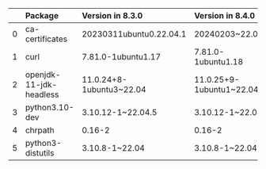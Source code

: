 <!-- markdown-link-check-disable -->

|    | Package                 | Version in 8.3.0         | Version in 8.4.0         | Status   |
|---:|:------------------------|:-------------------------|:-------------------------|:---------|
|  0 | ca-certificates         | 20230311ubuntu0.22.04.1  | 20240203~22.04.1         | UPDATED  |
|  1 | curl                    | 7.81.0-1ubuntu1.17       | 7.81.0-1ubuntu1.18       | UPDATED  |
|  2 | openjdk-11-jdk-headless | 11.0.24+8-1ubuntu3~22.04 | 11.0.25+9-1ubuntu1~22.04 | UPDATED  |
|  3 | python3.10-dev          | 3.10.12-1~22.04.5        | 3.10.12-1~22.04.6        | UPDATED  |
|  4 | chrpath                 | 0.16-2                   | 0.16-2                   |          |
|  5 | python3-distutils       | 3.10.8-1~22.04           | 3.10.8-1~22.04           |          |